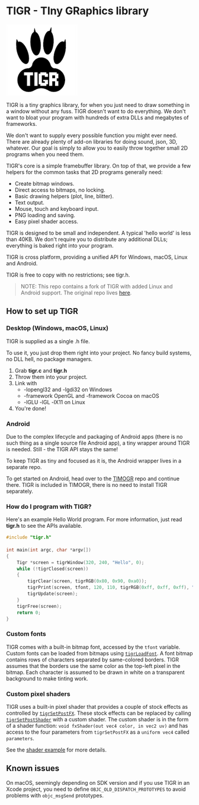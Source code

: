 # TIGR - TIny GRaphics library

![](./tigr.png)

TIGR is a tiny graphics library, for when you just need to draw something in a window without any fuss. TIGR doesn't want to do everything. We don't want to bloat your program with hundreds of extra DLLs and megabytes of frameworks.

We don't want to supply every possible function you might ever need. There are already plenty of add-on libraries for doing sound, json, 3D, whatever.
Our goal is simply to allow you to easily throw together small 2D programs when you need them.

TIGR's core is a simple framebuffer library. On top of that, we provide a few helpers for the common tasks that 2D programs generally need:

 - Create bitmap windows.
 - Direct access to bitmaps, no locking.
 - Basic drawing helpers (plot, line, blitter).
 - Text output.
 - Mouse, touch and keyboard input.
 - PNG loading and saving.
 - Easy pixel shader access.

TIGR is designed to be small and independent. A typical 'hello world' is less than 40KB. We don't require you to distribute any additional DLLs; everything is baked right into your program.

TIGR is cross platform, providing a unified API for Windows, macOS, Linux and Android.

TIGR is free to copy with no restrictions; see tigr.h.

> NOTE: This repo contains a fork of TIGR with added Linux and Android support. The original repo lives [here](https://bitbucket.org/rmitton/tigr/overview).

## How to set up TIGR

### Desktop (Windows, macOS, Linux)

TIGR is supplied as a single .h file.

To use it, you just drop them right into your project. No fancy build systems, no DLL hell, no package managers.

1. Grab  **tigr.c** and **tigr.h**
2. Throw them into your project.
3. Link with
    - -lopengl32 and -lgdi32 on Windows
    - -framework OpenGL and -framework Cocoa on macOS
    - -lGLU -lGL -lX11 on Linux
4. You're done!

### Android

Due to the complex lifecycle and packaging of Android apps
(there is no such thing as a single source file Android app),
a tiny wrapper around TIGR is needed. Still - the TIGR API stays the same!

To keep TIGR as tiny and focused as it is, the Android wrapper lives in a separate repo.

To get started on Android, head over to the [TIMOGR](https://github.com/erkkah/timogr) repo and continue there.
TIGR is included in TIMOGR, there is no need to install TIGR separately.

### How do I program with TIGR? ###

Here's an example Hello World program. For more information, just read **tigr.h** to see the APIs available.

```C
#include "tigr.h"

int main(int argc, char *argv[])
{
    Tigr *screen = tigrWindow(320, 240, "Hello", 0);
    while (!tigrClosed(screen))
    {
        tigrClear(screen, tigrRGB(0x80, 0x90, 0xa0));
        tigrPrint(screen, tfont, 120, 110, tigrRGB(0xff, 0xff, 0xff), "Hello, world.");
        tigrUpdate(screen);
    }
    tigrFree(screen);
    return 0;
}
```

### Custom fonts

TIGR comes with a built-in bitmap font, accessed by the `tfont` variable. Custom fonts can be loaded from bitmaps using [`tigrLoadFont`](tigr.h#L149). A font bitmap contains rows of characters separated by same-colored borders. TIGR assumes that the borders use the same color as the top-left pixel in the bitmap. Each character is assumed to be drawn in white on a transparent background to make tinting work.

### Custom pixel shaders

TIGR uses a built-in pixel shader that provides a couple of stock effects as controlled by [`tigrSetPostFX`](tigr.h#L84).
These stock effects can be replaced by calling [`tigrSetPostShader`](tigr.h#L75) with a custom shader.
The custom shader is in the form of a shader function: `void fxShader(out vec4 color, in vec2 uv)` and has access to the four parameters from `tigrSetPostFX` as a `uniform vec4` called `parameters`.

See the [shader example](examples/shader/shader.c) for more details.

## Known issues

On macOS, seemingly depending on SDK version and if you use TIGR in an Xcode project, you need to define `OBJC_OLD_DISPATCH_PROTOTYPES` to avoid problems with `objc_msgSend` prototypes.
